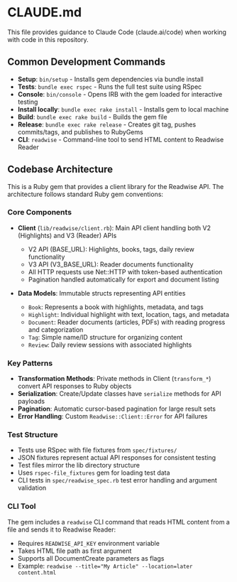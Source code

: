 # CLAUDE.md

This file provides guidance to Claude Code (claude.ai/code) when working with code in this repository.

## Common Development Commands

- **Setup**: `bin/setup` - Installs gem dependencies via bundle install
- **Tests**: `bundle exec rspec` - Runs the full test suite using RSpec
- **Console**: `bin/console` - Opens IRB with the gem loaded for interactive testing
- **Install locally**: `bundle exec rake install` - Installs gem to local machine
- **Build**: `bundle exec rake build` - Builds the gem file
- **Release**: `bundle exec rake release` - Creates git tag, pushes commits/tags, and publishes to RubyGems
- **CLI**: `readwise` - Command-line tool to send HTML content to Readwise Reader

## Codebase Architecture

This is a Ruby gem that provides a client library for the Readwise API. The architecture follows standard Ruby gem conventions:

### Core Components

- **Client** (`lib/readwise/client.rb`): Main API client handling both V2 (Highlights) and V3 (Reader) APIs
  - V2 API (BASE_URL): Highlights, books, tags, daily review functionality
  - V3 API (V3_BASE_URL): Reader documents functionality
  - All HTTP requests use Net::HTTP with token-based authentication
  - Pagination handled automatically for export and document listing

- **Data Models**: Immutable structs representing API entities
  - `Book`: Represents a book with highlights, metadata, and tags
  - `Highlight`: Individual highlight with text, location, tags, and metadata
  - `Document`: Reader documents (articles, PDFs) with reading progress and categorization
  - `Tag`: Simple name/ID structure for organizing content
  - `Review`: Daily review sessions with associated highlights

### Key Patterns

- **Transformation Methods**: Private methods in Client (`transform_*`) convert API responses to Ruby objects
- **Serialization**: Create/Update classes have `serialize` methods for API payloads
- **Pagination**: Automatic cursor-based pagination for large result sets
- **Error Handling**: Custom `Readwise::Client::Error` for API failures

### Test Structure

- Tests use RSpec with file fixtures from `spec/fixtures/`
- JSON fixtures represent actual API responses for consistent testing
- Test files mirror the lib directory structure
- Uses `rspec-file_fixtures` gem for loading test data
- CLI tests in `spec/readwise_spec.rb` test error handling and argument validation

### CLI Tool

The gem includes a `readwise` CLI command that reads HTML content from a file and sends it to Readwise Reader:

- Requires `READWISE_API_KEY` environment variable
- Takes HTML file path as first argument
- Supports all DocumentCreate parameters as flags
- Example: `readwise --title="My Article" --location=later content.html`